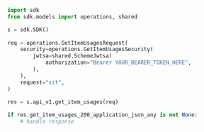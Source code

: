 <!-- Start SDK Example Usage -->
```python
import sdk
from sdk.models import operations, shared

s = sdk.SDK()
    
req = operations.GetItemUsagesRequest(
    security=operations.GetItemUsagesSecurity(
        jwtsa=shared.SchemeJwtsa(
            authorization="Bearer YOUR_BEARER_TOKEN_HERE",
        ),
    ),
    request="sit",
)
    
res = s.api_v1.get_item_usages(req)

if res.get_item_usages_200_application_json_any is not None:
    # handle response
```
<!-- End SDK Example Usage -->